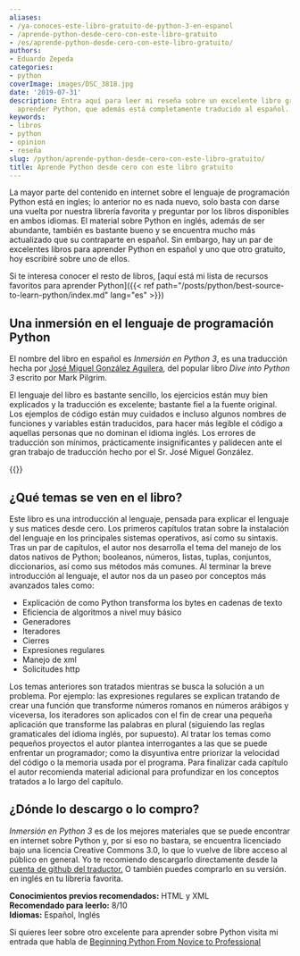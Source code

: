```yaml
---
aliases:
- /ya-conoces-este-libro-gratuito-de-python-3-en-espanol
- /aprende-python-desde-cero-con-este-libro-gratuito
- /es/aprende-python-desde-cero-con-este-libro-gratuito/
authors:
- Eduardo Zepeda
categories:
- python
coverImage: images/DSC_3818.jpg
date: '2019-07-31'
description: Entra aquí para leer mi reseña sobre un excelente libro gratuito para
  aprender Python, que además está completamente traducido al español.
keywords:
- libros
- python
- opinion
- reseña
slug: /python/aprende-python-desde-cero-con-este-libro-gratuito/
title: Aprende Python desde cero con este libro gratuito
---
```


La mayor parte del contenido en internet sobre el lenguaje de programación Python está en ingles; lo anterior no es nada nuevo, solo basta con darse una vuelta por nuestra librería favorita y preguntar por los libros disponibles en ambos idiomas. El material sobre Python en inglés, además de ser abundante, también es bastante bueno y se encuentra mucho más actualizado que su contraparte en español. Sin embargo, hay un par de excelentes libros para aprender Python en español y uno que otro gratuito, hoy escribiré sobre uno de ellos.

Si te interesa conocer el resto de libros, [aquí está mi lista de recursos favoritos para aprender Python]({{< ref path="/posts/python/best-source-to-learn-python/index.md" lang="es" >}})

## Una inmersión en el lenguaje de programación Python

El nombre del libro en español es _Inmersión en Python 3_, es una traducción hecha por [José Miguel González Aguilera](http://www.jmgaguilera.com/), del popular libro _Dive into Python 3_ escrito por Mark Pilgrim.

El lenguaje del libro es bastante sencillo, los ejercicios están muy bien explicados y la traducción es excelente; bastante fiel a la fuente original. Los ejemplos de código están muy cuidados e incluso algunos nombres de funciones y variables están traducidos, para hacer más legible el código a aquellas personas que no dominan el idioma inglés. Los errores de traducción son mínimos, prácticamente insignificantes y palidecen ante el gran trabajo de traducción hecho por el Sr. José Miguel González.

{{<ad>}}

## ¿Qué temas se ven en el libro?

Este libro es una introducción al lenguaje, pensada para explicar el lenguaje y sus matices desde cero. Los primeros capítulos tratan sobre la instalación del lenguaje en los principales sistemas operativos, así como su sintaxis. Tras un par de capítulos, el autor nos desarrolla el tema del manejo de los datos nativos de Python; booleanos, números, listas, tuplas, conjuntos, diccionarios, así como sus métodos más comunes. Al terminar la breve introducción al lenguaje, el autor nos da un paseo por conceptos más avanzados tales como:

- Explicación de como Python transforma los bytes en cadenas de texto
- Eficiencia de algoritmos a nivel muy básico
- Generadores
- Iteradores
- Cierres
- Expresiones regulares
- Manejo de xml
- Solicitudes http

Los temas anteriores son tratados mientras se busca la solución a un problema. Por ejemplo: las expresiones regulares se explican tratando de crear una función que transforme números romanos en números arábigos y viceversa, los iteradores son aplicados con el fin de crear una pequeña aplicación que transforme las palabras en plural (siguiendo las reglas gramaticales del idioma inglés, por supuesto). Al tratar los temas como pequeños proyectos el autor plantea interrogantes a las que se puede enfrentar un programador; como la disyuntiva entre priorizar la velocidad del código o la memoria usada por el programa. Para finalizar cada capítulo el autor recomienda material adicional para profundizar en los conceptos tratados a lo largo del capítulo.

## ¿Dónde lo descargo o lo compro?

_Inmersión en Python 3_ es de los mejores materiales que se puede encontrar en internet sobre Python y, por si eso no bastara, se encuentra licenciado bajo una licencia Creative Commons 3.0, lo que lo vuelve de libre acceso al público en general. Yo te recomiendo descargarlo directamente desde la [cuenta de github del traductor.](https://github.com/jmgaguilera/inmersionenpython3) O también puedes comprarlo en su versión. en inglés en tu libreria favorita.

****Conocimientos previos recomendados:**** HTML y XML  
**Recomendado para leerlo:** 8/10  
**Idiomas:** Español, Inglés

Si quieres leer sobre otro excelente para aprender sobre Python visita mi entrada que habla de [Beginning Python From Novice to Professional](/es/python/aprender-python-desde-cero-resena-de-beginning-python/)